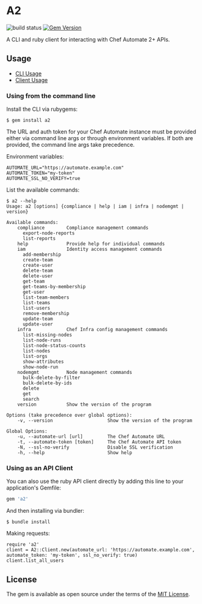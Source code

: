 # A2

![build status](https://github.com/gscho/a2-cli/actions/workflows/run-rake.yml/badge.svg?branch=main)
[![Gem Version](https://badge.fury.io/rb/a2.svg)](https://badge.fury.io/rb/a2)

A CLI and ruby client for interacting with Chef Automate 2+ APIs.


## Usage

* [CLI Usage](#using-from-the-command-line)
* [Client Usage](#using-as-an-api-client)

### Using from the command line

Install the CLI via rubygems:

    $ gem install a2

The URL and auth token for your Chef Automate instance must be provided either via command line args or through environment variables. If both are provided, the command line args take precedence.

Environment variables:

```
AUTOMATE_URL="https://automate.example.com"
AUTOMATE_TOKEN="my-token"
AUTOMATE_SSL_NO_VERIFY=true
```

List the available commands:

    $ a2 --help
    Usage: a2 [options] {compliance | help | iam | infra | nodemgmt | version}

    Available commands:
        compliance        Compliance management commands
          export-node-reports
          list-reports
        help              Provide help for individual commands
        iam               Identity access management commands
          add-membership
          create-team
          create-user
          delete-team
          delete-user
          get-team
          get-teams-by-membership
          get-user
          list-team-members
          list-teams
          list-users
          remove-membership
          update-team
          update-user
        infra             Chef Infra config management commands
          list-missing-nodes
          list-node-runs
          list-node-status-counts
          list-nodes
          list-orgs
          show-attributes
          show-node-run
        nodemgmt          Node management commands
          bulk-delete-by-filter
          bulk-delete-by-ids
          delete
          get
          search
        version           Show the version of the program

    Options (take precedence over global options):
        -v, --version                    Show the version of the program

    Global Options:
        -u, --automate-url [url]         The Chef Automate URL
        -t, --automate-token [token]     The Chef Automate API token
        -N, --ssl-no-verify              Disable SSL verification
        -h, --help                       Show help


### Using as an API Client

You can also use the ruby API client directly by adding this line to your application's Gemfile:

```ruby
gem 'a2'
```

And then installing via bundler:

    $ bundle install

Making requests:

```
require 'a2'
client = A2::Client.new(automate_url: 'https://automate.example.com', automate_token: 'my-token', ssl_no_verify: true)
client.list_all_users
```

## License

The gem is available as open source under the terms of the [MIT License](https://opensource.org/licenses/MIT).
